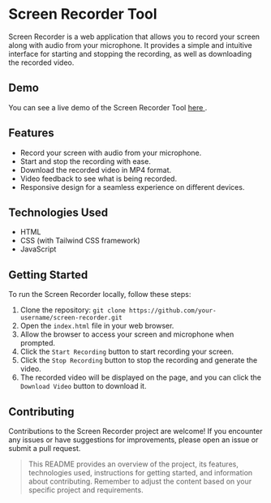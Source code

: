 # Screen Recorder Tool

Screen Recorder is a web application that allows you to record your screen along with audio from your microphone. It provides a simple and intuitive interface for starting and stopping the recording, as well as downloading the recorded video.

## Demo
You can see a live demo of the Screen Recorder Tool <a href="https://aviknayak22.github.io/Screen-Recorder-Tool/" target="_blank"> here </a>.

## Features

- Record your screen with audio from your microphone.
- Start and stop the recording with ease.
- Download the recorded video in MP4 format.
- Video feedback to see what is being recorded.
- Responsive design for a seamless experience on different devices.

## Technologies Used

- HTML
- CSS (with Tailwind CSS framework)
- JavaScript

## Getting Started

To run the Screen Recorder locally, follow these steps:

1. Clone the repository: ``` git clone https://github.com/your-username/screen-recorder.git ```
2. Open the `index.html` file in your web browser.
3. Allow the browser to access your screen and microphone when prompted.
4. Click the `Start Recording` button to start recording your screen.
5. Click the `Stop Recording` button to stop the recording and generate the video.
6. The recorded video will be displayed on the page, and you can click the `Download Video` button to download it.

## Contributing
Contributions to the Screen Recorder project are welcome! If you encounter any issues or have suggestions for improvements, please open an issue or submit a pull request.


> This README provides an overview of the project, its features, technologies used, instructions for getting started, and information about contributing. Remember to adjust the content based on your specific project and requirements.



